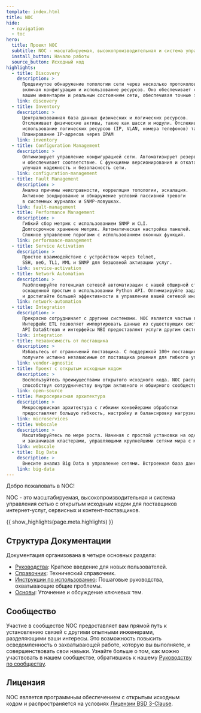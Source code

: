 ```yaml
---
template: index.html
title: NOC
hide:
  - navigation
  - toc
hero:
  title: Проект NOC
  subtitle: NOC - масштабируемая, высокопроизводительная и система управления сетью с открытым исходным кодом для поставщиков интернет-услуг и контент-поставщиков
  install_button: Начало работы
  source_button: Исходный код
highlights:
  - title: Discovery
    description: >
      Продвинутое обнаружение топологии сети через несколько протоколов,
      включая конфигурацию и использование ресурсов. Оно обеспечивает синхронизацию между
      вашим инвентарем и реальным состоянием сети, обеспечивая точные знания и контроль.
    link: discovery
  - title: Inventory
    description: >
      Централизованная база данных физических и логических ресурсов.
      Отслеживает физические активы, такие как шасси и модули. Отслеживает
      использование логических ресурсов (IP, VLAN, номера телефонов) также.
      Планирование IP-адресов через IPAM
    link: inventory
  - title: Configuration Management
    description: >
      Оптимизирует управление конфигурацией сети. Автоматизирует резервное копирование, отслеживает изменения,
      и обеспечивает соответствие. С функциями версионирования и отката, упрощает обновления,
      улучшая надежность и безопасность сети.
    link: configuration-management
  - title: Fault Management
    description: >
      Анализ причины неисправности, корреляция топологии, эскалация.
      Активное зондирование и обнаружение условий пассивной тревоги
      в системных журналах и SNMP-ловушках.
    link: fault-management
  - title: Performance Management
    description: >
      Гибкий сбор метрик с использованием SNMP и CLI.
      Долгосрочное хранение метрик. Автоматическая настройка панелей.
      Сложное управление порогами с использованием оконных функций.
    link: performance-management
  - title: Service Activation
    description: >
      Простое взаимодействие с устройством через telnet,
      SSH, веб, TL1, MML и SNMP для безшовной активации услуг.
    link: service-activation
  - title: Network Automation
    description: >
      Разблокируйте потенциал сетевой автоматизации с нашей обширной структурой,
      оснащенной простым в использовании Python API. Оптимизируйте задачи, оркестрируйте процессы,
      и достигайте большей эффективности в управлении вашей сетевой инфраструктурой.
    link: network-automation
  - title: Integration
    description: >
      Прекрасно сотрудничает с другими системами. NOC является частью вашей инфраструктуры.
      Интерфейс ETL позволяет импортировать данные из существующих систем.
      API DataStream и интерфейсы NBI предоставляют услуги другим системам.
    link: integration
  - title: Независимость от поставщика
    description: >
      Избавьтесь от ограничений поставщика. С поддержкой 100+ поставщиков и постоянным расширением,
      получите истинно независимые от поставщика решения для гибкого управления сетью.
    link: vendor-agnostic
  - title: Проект с открытым исходным кодом
    description: >
      Воспользуйтесь преимуществами открытого исходного кода. NOC распространяется под лицензией BSD,
      способствуя сотрудничеству внутри активного и обширного сообщества.
    link: open-source
  - title: Микросервисная архитектура
    description: >
      Микросервисная архитектура с гибкими конвейерами обработки
      предоставляет большую гибкость, настройку и балансировку нагрузки.
    link: microservices
  - title: Webscale
    description: >
      Масштабируйтесь по мере роста. Начиная с простой установки на одном узле
      и заканчивая кластерами, управляющими крупнейшими сетями мира с миллионами объектов.
    link: webscale
  - title: Big Data
    description: >
      Внесите анализ Big Data в управление сетями. Встроенная база данных аналитики и предоставленные средства BI позволяют
    link: big-data
---
```

Добро пожаловать в NOC!

NOC - это масштабируемая, высокопроизводительная и система управления сетью с открытым исходным кодом для поставщиков интернет-услуг, сервисных и контент-поставщиков.

{{ show_highlights(page.meta.highlights) }}

## Структура Документации

Документация организована в четыре основных раздела:

- [Руководства](sections-overview/guides.md): Краткое введение для новых пользователей.
- [Справочник](sections-overview/references.md): Технический справочник.
- [Инструкции по использованию](sections-overview/howto.md): Пошаговые руководства, охватывающие общие проблемы.
- [Основы](sections-overview/background.md): Уточнение и обсуждение ключевых тем.

## Сообщество

Участие в сообществе NOC предоставляет вам прямой путь к установлению связей с другими опытными инженерами, разделяющими ваши интересы. Это возможность повысить осведомленность о захватывающей работе, которую вы выполняете, и совершенствовать свои навыки. Узнайте больше о том, как можно участвовать в нашем сообществе, обратившись к нашему [Руководству по сообществу](community-guide/index.md).

## Лицензия
NOC является программным обеспечением с открытым исходным кодом и распространяется на условиях [Лицензии BSD 3-Clause](license.md).
